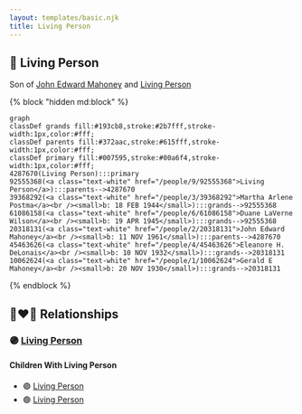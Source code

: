 ```yaml
---
layout: templates/basic.njk
title: Living Person
---
```

## 🔵 Living Person

Son of [John Edward Mahoney](/people/2/20318131) and [Living Person](/people/9/92555368)

{% block "hidden md:block" %}
```mermaid
graph
classDef grands fill:#193cb8,stroke:#2b7fff,stroke-width:1px,color:#fff;
classDef parents fill:#372aac,stroke:#615fff,stroke-width:1px,color:#fff;
classDef primary fill:#007595,stroke:#00a6f4,stroke-width:1px,color:#fff;
4287670(Living Person):::primary
92555368(<a class="text-white" href="/people/9/92555368">Living Person</a>):::parents-->4287670
39368292(<a class="text-white" href="/people/3/39368292">Martha Arlene Postma</a><br /><small>b: 18 FEB 1944</small>):::grands-->92555368
61086158(<a class="text-white" href="/people/6/61086158">Duane LaVerne Wilson</a><br /><small>b: 19 APR 1945</small>):::grands-->92555368
20318131(<a class="text-white" href="/people/2/20318131">John Edward Mahoney</a><br /><small>b: 11 NOV 1961</small>):::parents-->4287670
45463626(<a class="text-white" href="/people/4/45463626">Eleanore H. DeLonais</a><br /><small>b: 10 NOV 1932</small>):::grands-->20318131
10062624(<a class="text-white" href="/people/1/10062624">Gerald E Mahoney</a><br /><small>b: 20 NOV 1930</small>):::grands-->20318131
```
{% endblock %}

## 👩‍❤️‍👨 Relationships

### 🟣 [Living Person](/people/5/56446490)

#### Children With Living Person
* 🟣 [Living Person](/people/7/70456546)
* 🟣 [Living Person](/people/7/71737208)
